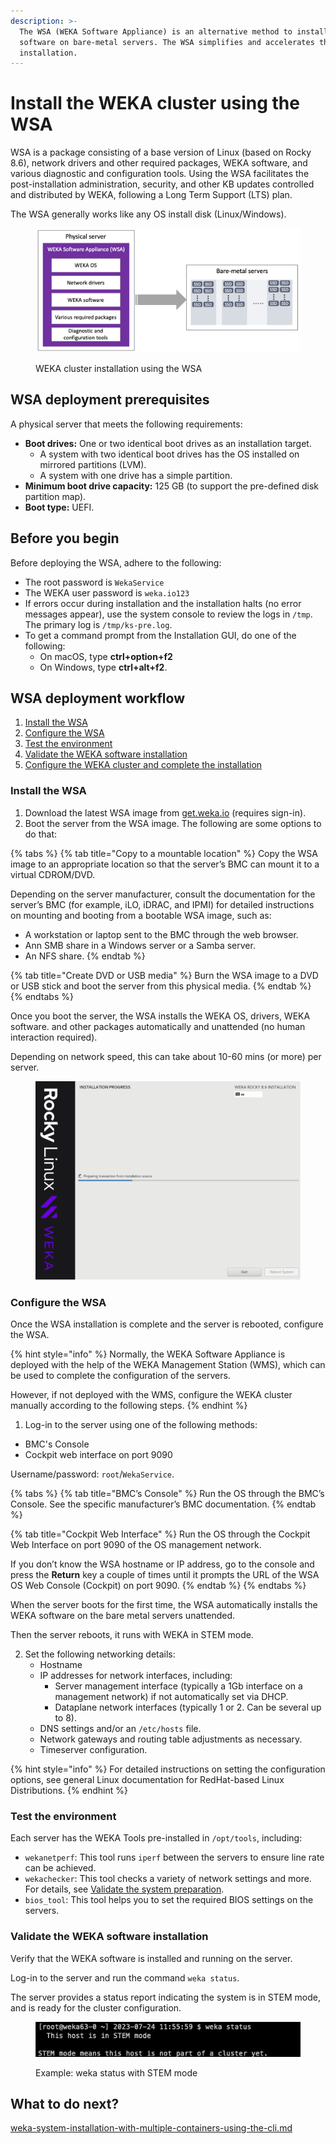 ```yaml
---
description: >-
  The WSA (WEKA Software Appliance) is an alternative method to install WEKA
  software on bare-metal servers. The WSA simplifies and accelerates the
  installation.
---
```


# Install the WEKA cluster using the WSA

WSA is a package consisting of a base version of Linux (based on Rocky 8.6), network drivers and other required packages, WEKA software, and various diagnostic and configuration tools. Using the WSA facilitates the post-installation administration, security, and other KB updates controlled and distributed by WEKA, following a Long Term Support (LTS) plan.

The WSA generally works like any OS install disk (Linux/Windows).



<figure><img src="../../.gitbook/assets/WSA_overview.png" alt=""><figcaption><p>WEKA cluster installation using the WSA</p></figcaption></figure>

## WSA deployment prerequisites

A physical server that meets the following requirements:

* **Boot drives:** One or two identical boot drives as an installation target.
  * A system with two identical boot drives has the OS installed on mirrored partitions (LVM).
  * A system with one drive has a simple partition.
* **Minimum boot drive capacity:** 125 GB (to support the pre-defined disk partition map).
* **Boot type:** UEFI.

## Before you begin

Before deploying the WSA, adhere to the following:

* The root password is `WekaService`
* The WEKA user password is `weka.io123`
* If errors occur during installation and the installation halts (no error messages appear), use the system console to review the logs in `/tmp`. The primary log is `/tmp/ks-pre.log`.
* To get a command prompt from the Installation GUI, do one of the following:
  * On macOS, type **ctrl+option+f2**&#x20;
  * On Windows, type **ctrl+alt+f2**.

## WSA deployment workflow

1. [Install the WSA](install-the-weka-cluster-using-the-wsa.md#install-the-wsa)
2. [Configure the WSA](install-the-weka-cluster-using-the-wsa.md#configure-the-wsa)
3. [Test the environment](install-the-weka-cluster-using-the-wsa.md#test-the-environment)
4. [Validate the WEKA software installation](install-the-weka-cluster-using-the-wsa.md#validate-the-weka-software-installation)
5. [Configure the WEKA cluster and complete the installation](install-the-weka-cluster-using-the-wsa.md#configure-the-weka-cluster-and-complete-the-installation)

### Install the WSA

1. Download the latest WSA image from [get.weka.io](https://get.weka.io/) (requires sign-in).
2. Boot the server from the WSA image. The following are some options to do that:

{% tabs %}
{% tab title="Copy to a mountable location" %}
Copy the WSA image to an appropriate location so that the server’s BMC can mount it to a virtual CDROM/DVD.

Depending on the server manufacturer, consult the documentation for the server’s BMC (for example, iLO, iDRAC, and IPMI) for detailed instructions on mounting and booting from a bootable WSA image, such as:

* A workstation or laptop sent to the BMC through the web browser.
* Ann SMB share in a Windows server or a Samba server.
* An NFS share.&#x20;
{% endtab %}

{% tab title="Create DVD or USB media" %}
Burn the WSA image to a DVD or USB stick and boot the server from this physical media.
{% endtab %}
{% endtabs %}

Once you boot the server, the WSA installs the WEKA OS, drivers, WEKA software. and other packages automatically and unattended (no human interaction required).

Depending on network speed, this can take about 10-60 mins (or more) per server.

<figure><img src="../../.gitbook/assets/WMS_install_1.png" alt="" width="563"><figcaption></figcaption></figure>

### Configure the WSA

Once the WSA installation is complete and the server is rebooted, configure the WSA.

{% hint style="info" %}
Normally, the WEKA Software Appliance is deployed with the help of the WEKA Management Station (WMS), which can be used to complete the configuration of the servers.

However, if not deployed with the WMS, configure the WEKA cluster manually according to the following steps.
{% endhint %}

1. Log-in to the server using one of the following methods:

* BMC's Console
* Cockpit web interface on port 9090

Username/password: `root`/`WekaService`.

{% tabs %}
{% tab title="BMC’s Console" %}
Run the OS through the BMC’s Console. See the specific manufacturer’s BMC documentation.
{% endtab %}

{% tab title="Cockpit Web Interface" %}
Run the OS through the Cockpit Web Interface on port 9090 of the OS management network.

If you don’t know the WSA hostname or IP address, go to the console and press the **Return** key a couple of times until it prompts the URL of the WSA OS Web Console (Cockpit) on port 9090.
{% endtab %}
{% endtabs %}

When the server boots for the first time, the WSA automatically installs the WEKA software on the bare metal servers unattended.

Then the server reboots, it runs with WEKA in STEM mode.

2. Set the following networking details:
   * Hostname
   * IP addresses for network interfaces, including:
     * Server management interface (typically a 1Gb interface on a management network) if not automatically set via DHCP.
     * Dataplane network interfaces (typically 1 or 2. Can be several up to 8).
   * DNS settings and/or an `/etc/hosts` file.
   * Network gateways and routing table adjustments as necessary.
   * Timeserver configuration.

{% hint style="info" %}
For detailed instructions on setting the configuration options, see general Linux documentation for RedHat-based Linux Distributions.
{% endhint %}

### Test the environment

Each server has the WEKA Tools pre-installed in `/opt/tools`, including:

* `wekanetperf`: This tool runs `iperf` between the servers to ensure line rate can be achieved.
* `wekachecker`: This tool checks a variety of network settings and more. For details, see [Validate the system preparation](setting-up-the-hosts/#validate-the-system-preparation).
* `bios_tool`: This tool helps you to set the required BIOS settings on the servers.

### Validate the WEKA software installation

Verify that the WEKA software is installed and running on the server.

Log-in to the server and run the command `weka status`.

The server provides a status report indicating the system is in STEM mode, and is ready for the cluster configuration.

<figure><img src="../../.gitbook/assets/WSA_STEM_mode.png" alt=""><figcaption><p>Example: weka status with STEM mode</p></figcaption></figure>

## What to do next?

[weka-system-installation-with-multiple-containers-using-the-cli.md](weka-system-installation-with-multiple-containers-using-the-cli.md "mention")
